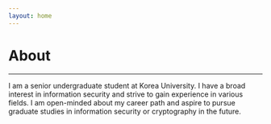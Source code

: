 ```yaml
---
layout: home
---
```


<h1>About</h1><hr>
I am a senior undergraduate student at Korea University. I have a broad interest in information security and strive to gain experience in various fields. I am open-minded about my career path and aspire to pursue graduate studies in information security or cryptography in the future.